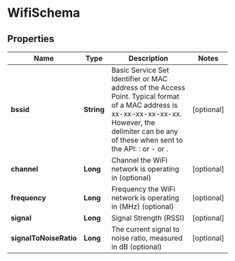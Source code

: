 
# WifiSchema

## Properties
Name | Type | Description | Notes
------------ | ------------- | ------------- | -------------
**bssid** | **String** | Basic Service Set Identifier or MAC address of the Access Point. Typical format of a MAC address is xx-xx-xx-xx-xx-xx. However, the delimiter can be any of these when sent to the API: : or - or . |  [optional]
**channel** | **Long** | Channel the WiFi network is operating in (optional) |  [optional]
**frequency** | **Long** | Frequency the WiFi network is operating in (MHz) (optional) |  [optional]
**signal** | **Long** | Signal Strength (RSSI) |  [optional]
**signalToNoiseRatio** | **Long** | The current signal to noise ratio, measured in dB (optional) |  [optional]



